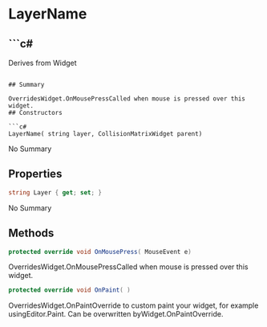 # LayerName

## ```c#
Derives from Widget
```

## Summary

OverridesWidget.OnMousePressCalled when mouse is pressed over this widget.
## Constructors

```c#
LayerName( string layer, CollisionMatrixWidget parent) 
```
No Summary
## Properties

```c#
string Layer { get; set; } 
```
No Summary
## Methods

```c#
protected override void OnMousePress( MouseEvent e) 
```
OverridesWidget.OnMousePressCalled when mouse is pressed over this widget.
```c#
protected override void OnPaint( ) 
```
OverridesWidget.OnPaintOverride to custom paint your widget, for example usingEditor.Paint. Can be overwritten byWidget.OnPaintOverride.
